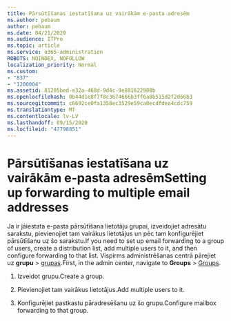 ```yaml
---
title: Pārsūtīšanas iestatīšana uz vairākām e-pasta adresēm
ms.author: pebaum
author: pebaum
ms.date: 04/21/2020
ms.audience: ITPro
ms.topic: article
ms.service: o365-administration
ROBOTS: NOINDEX, NOFOLLOW
localization_priority: Normal
ms.custom:
- "837"
- "1200004"
ms.assetid: 81205bed-e32a-468d-9d4c-9e881622908b
ms.openlocfilehash: 0b44d1e8f7f8c3674666b3ff6a8b515d2f2d66b3
ms.sourcegitcommit: c6692ce0fa1358ec3529e59ca0ecdfdea4cdc759
ms.translationtype: MT
ms.contentlocale: lv-LV
ms.lasthandoff: 09/15/2020
ms.locfileid: "47798851"
---
```

# <a name="setting-up-forwarding-to-multiple-email-addresses"></a><span data-ttu-id="68e06-102">Pārsūtīšanas iestatīšana uz vairākām e-pasta adresēm</span><span class="sxs-lookup"><span data-stu-id="68e06-102">Setting up forwarding to multiple email addresses</span></span>

<span data-ttu-id="68e06-103">Ja ir jāiestata e-pasta pārsūtīšana lietotāju grupai, izveidojiet adresātu sarakstu, pievienojiet tam vairākus lietotājus un pēc tam konfigurējiet pārsūtīšanu uz šo sarakstu.</span><span class="sxs-lookup"><span data-stu-id="68e06-103">If you need to set up email forwarding to a group of users, create a distribution list, add multiple users to it, and then configure forwarding to that list.</span></span> <span data-ttu-id="68e06-104">Vispirms administrēšanas centrā pārejiet uz **grupu**  >  [grupas](https://portal.office.com/adminportal/home#/groups).</span><span class="sxs-lookup"><span data-stu-id="68e06-104">First, in the admin center, navigate to **Groups** > [Groups](https://portal.office.com/adminportal/home#/groups).</span></span>
  
1. <span data-ttu-id="68e06-105">Izveidot grupu.</span><span class="sxs-lookup"><span data-stu-id="68e06-105">Create a group.</span></span>

2. <span data-ttu-id="68e06-106">Pievienojiet tam vairākus lietotājus.</span><span class="sxs-lookup"><span data-stu-id="68e06-106">Add multiple users to it.</span></span>

3. <span data-ttu-id="68e06-107">Konfigurējiet pastkastu pāradresēšanu uz šo grupu.</span><span class="sxs-lookup"><span data-stu-id="68e06-107">Configure mailbox forwarding to that group.</span></span>
